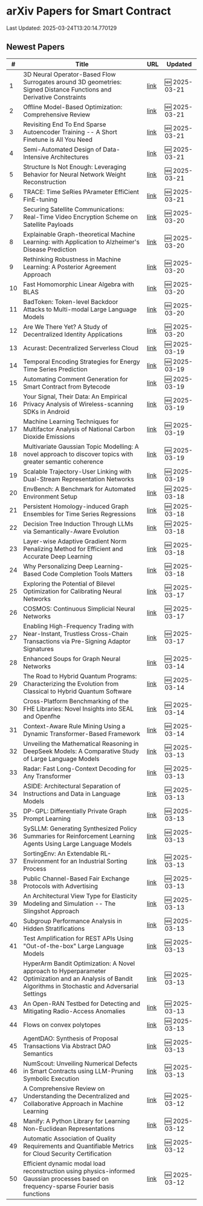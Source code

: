 # arXiv Papers for Smart Contract

Last Updated: 2025-03-24T13:20:14.770129

## Newest Papers

|\#|Title|URL|Updated|
|---|---|---|---|
|1|3D Neural Operator-Based Flow Surrogates around 3D geometries: Signed Distance Functions and Derivative Constraints|[link](http://arxiv.org/abs/2503.17289v1)|🆕 2025-03-21|
|2|Offline Model-Based Optimization: Comprehensive Review|[link](http://arxiv.org/abs/2503.17286v1)|🆕 2025-03-21|
|3|Revisiting End To End Sparse Autoencoder Training -- A Short Finetune is All You Need|[link](http://arxiv.org/abs/2503.17272v1)|🆕 2025-03-21|
|4|Semi-Automated Design of Data-Intensive Architectures|[link](http://arxiv.org/abs/2503.17259v1)|🆕 2025-03-21|
|5|Structure Is Not Enough: Leveraging Behavior for Neural Network Weight Reconstruction|[link](http://arxiv.org/abs/2503.17138v1)|🆕 2025-03-21|
|6|TRACE: Time SeRies PArameter EffiCient FinE-tuning|[link](http://arxiv.org/abs/2503.16991v1)|🆕 2025-03-21|
|7|Securing Satellite Communications: Real-Time Video Encryption Scheme on Satellite Payloads|[link](http://arxiv.org/abs/2503.16287v1)|🆕 2025-03-20|
|8|Explainable Graph-theoretical Machine Learning: with Application to Alzheimer's Disease Prediction|[link](http://arxiv.org/abs/2503.16286v1)|🆕 2025-03-20|
|9|Rethinking Robustness in Machine Learning: A Posterior Agreement Approach|[link](http://arxiv.org/abs/2503.16271v1)|🆕 2025-03-20|
|10|Fast Homomorphic Linear Algebra with BLAS|[link](http://arxiv.org/abs/2503.16080v1)|🆕 2025-03-20|
|11|BadToken: Token-level Backdoor Attacks to Multi-modal Large Language Models|[link](http://arxiv.org/abs/2503.16023v1)|🆕 2025-03-20|
|12|Are We There Yet? A Study of Decentralized Identity Applications|[link](http://arxiv.org/abs/2503.15964v1)|🆕 2025-03-20|
|13|Acurast: Decentralized Serverless Cloud|[link](http://arxiv.org/abs/2503.15654v1)|🆕 2025-03-19|
|14|Temporal Encoding Strategies for Energy Time Series Prediction|[link](http://arxiv.org/abs/2503.15456v1)|🆕 2025-03-19|
|15|Automating Comment Generation for Smart Contract from Bytecode|[link](http://arxiv.org/abs/2503.15270v1)|🆕 2025-03-19|
|16|Your Signal, Their Data: An Empirical Privacy Analysis of Wireless-scanning SDKs in Android|[link](http://arxiv.org/abs/2503.15238v1)|🆕 2025-03-19|
|17|Machine Learning Techniques for Multifactor Analysis of National Carbon Dioxide Emissions|[link](http://arxiv.org/abs/2503.15574v1)|🆕 2025-03-19|
|18|Multivariate Gaussian Topic Modelling: A novel approach to discover topics with greater semantic coherence|[link](http://arxiv.org/abs/2503.15036v1)|🆕 2025-03-19|
|19|Scalable Trajectory-User Linking with Dual-Stream Representation Networks|[link](http://arxiv.org/abs/2503.15002v1)|🆕 2025-03-19|
|20|EnvBench: A Benchmark for Automated Environment Setup|[link](http://arxiv.org/abs/2503.14443v1)|🆕 2025-03-18|
|21|Persistent Homology-induced Graph Ensembles for Time Series Regressions|[link](http://arxiv.org/abs/2503.14240v1)|🆕 2025-03-18|
|22|Decision Tree Induction Through LLMs via Semantically-Aware Evolution|[link](http://arxiv.org/abs/2503.14217v1)|🆕 2025-03-18|
|23|Layer-wise Adaptive Gradient Norm Penalizing Method for Efficient and Accurate Deep Learning|[link](http://arxiv.org/abs/2503.14205v1)|🆕 2025-03-18|
|24|Why Personalizing Deep Learning-Based Code Completion Tools Matters|[link](http://arxiv.org/abs/2503.14201v1)|🆕 2025-03-18|
|25|Exploring the Potential of Bilevel Optimization for Calibrating Neural Networks|[link](http://arxiv.org/abs/2503.13113v1)|🆕 2025-03-17|
|26|COSMOS: Continuous Simplicial Neural Networks|[link](http://arxiv.org/abs/2503.12919v1)|🆕 2025-03-17|
|27|Enabling High-Frequency Trading with Near-Instant, Trustless Cross-Chain Transactions via Pre-Signing Adaptor Signatures|[link](http://arxiv.org/abs/2503.12719v1)|🆕 2025-03-17|
|28|Enhanced Soups for Graph Neural Networks|[link](http://arxiv.org/abs/2503.11612v1)|🆕 2025-03-14|
|29|The Road to Hybrid Quantum Programs: Characterizing the Evolution from Classical to Hybrid Quantum Software|[link](http://arxiv.org/abs/2503.11450v1)|🆕 2025-03-14|
|30|Cross-Platform Benchmarking of the FHE Libraries: Novel Insights into SEAL and Openfhe|[link](http://arxiv.org/abs/2503.11216v1)|🆕 2025-03-14|
|31|Context-Aware Rule Mining Using a Dynamic Transformer-Based Framework|[link](http://arxiv.org/abs/2503.11125v1)|🆕 2025-03-14|
|32|Unveiling the Mathematical Reasoning in DeepSeek Models: A Comparative Study of Large Language Models|[link](http://arxiv.org/abs/2503.10573v1)|🆕 2025-03-13|
|33|Radar: Fast Long-Context Decoding for Any Transformer|[link](http://arxiv.org/abs/2503.10571v1)|🆕 2025-03-13|
|34|ASIDE: Architectural Separation of Instructions and Data in Language Models|[link](http://arxiv.org/abs/2503.10566v1)|🆕 2025-03-13|
|35|DP-GPL: Differentially Private Graph Prompt Learning|[link](http://arxiv.org/abs/2503.10544v1)|🆕 2025-03-13|
|36|SySLLM: Generating Synthesized Policy Summaries for Reinforcement Learning Agents Using Large Language Models|[link](http://arxiv.org/abs/2503.10509v1)|🆕 2025-03-13|
|37|SortingEnv: An Extendable RL-Environment for an Industrial Sorting Process|[link](http://arxiv.org/abs/2503.10466v1)|🆕 2025-03-13|
|38|Public Channel-Based Fair Exchange Protocols with Advertising|[link](http://arxiv.org/abs/2503.10411v1)|🆕 2025-03-13|
|39|An Architectural View Type for Elasticity Modeling and Simulation -- The Slingshot Approach|[link](http://arxiv.org/abs/2503.10407v1)|🆕 2025-03-13|
|40|Subgroup Performance Analysis in Hidden Stratifications|[link](http://arxiv.org/abs/2503.10382v1)|🆕 2025-03-13|
|41|Test Amplification for REST APIs Using "Out-of-the-box" Large Language Models|[link](http://arxiv.org/abs/2503.10306v1)|🆕 2025-03-13|
|42|HyperArm Bandit Optimization: A Novel approach to Hyperparameter Optimization and an Analysis of Bandit Algorithms in Stochastic and Adversarial Settings|[link](http://arxiv.org/abs/2503.10282v1)|🆕 2025-03-13|
|43|An Open-RAN Testbed for Detecting and Mitigating Radio-Access Anomalies|[link](http://arxiv.org/abs/2503.10255v1)|🆕 2025-03-13|
|44|Flows on convex polytopes|[link](http://arxiv.org/abs/2503.10232v1)|🆕 2025-03-13|
|45|AgentDAO: Synthesis of Proposal Transactions Via Abstract DAO Semantics|[link](http://arxiv.org/abs/2503.10099v1)|🆕 2025-03-13|
|46|NumScout: Unveiling Numerical Defects in Smart Contracts using LLM-Pruning Symbolic Execution|[link](http://arxiv.org/abs/2503.10041v1)|🆕 2025-03-13|
|47|A Comprehensive Review on Understanding the Decentralized and Collaborative Approach in Machine Learning|[link](http://arxiv.org/abs/2503.09833v1)|🆕 2025-03-12|
|48|Manify: A Python Library for Learning Non-Euclidean Representations|[link](http://arxiv.org/abs/2503.09576v1)|🆕 2025-03-12|
|49|Automatic Association of Quality Requirements and Quantifiable Metrics for Cloud Security Certification|[link](http://arxiv.org/abs/2503.09460v1)|🆕 2025-03-12|
|50|Efficient dynamic modal load reconstruction using physics-informed Gaussian processes based on frequency-sparse Fourier basis functions|[link](http://arxiv.org/abs/2503.09418v1)|🆕 2025-03-12|
